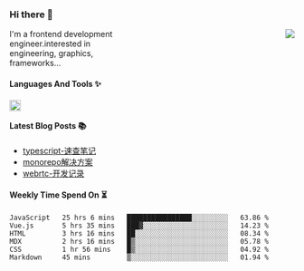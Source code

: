 <!--
**zhaohuanyuu/zhaohuanyuu** is a ✨ _special_ ✨ repository because its `README.md` (this file) appears on your GitHub profile.
-->

### Hi there 👋

<picture>
  <source media="(prefers-color-scheme: dark)" srcset="https://github-readme-stats.vercel.app/api?username=zhaohuanyuu&count_private=true&show_icons=true&theme=city_lights&hide_title=true">
  <img align="right" src="https://github-readme-stats.vercel.app/api?username=zhaohuanyuu&count_private=true&show_icons=true&hide_title=true">
</picture>

<p align="left" style="width:40%">I'm a frontend development engineer.interested in engineering, graphics, frameworks...</p>

#### Languages And Tools ✨

<img align="left" height="20" src="https://skillicons.dev/icons?i=js,ts,nodejs,react,vue,gatsby,materialui,graphql,nestjs,electron,flutter" />

</br>

#### Latest Blog Posts 📚
<!-- BLOG-POST-LIST:START -->
- [typescript-速查笔记](https://zhy.gatsbyjs.io/blog/ts-note)
- [monorepo解决方案](https://zhy.gatsbyjs.io/blog/monorepos)
- [webrtc-开发记录](https://zhy.gatsbyjs.io/blog/webrtc-note)
<!-- BLOG-POST-LIST:END -->

#### Weekly Time Spend On ⏳
<!--START_SECTION:waka-->

```text
JavaScript   25 hrs 6 mins   ████████████████░░░░░░░░░   63.86 %
Vue.js       5 hrs 35 mins   ███▓░░░░░░░░░░░░░░░░░░░░░   14.23 %
HTML         3 hrs 16 mins   ██░░░░░░░░░░░░░░░░░░░░░░░   08.34 %
MDX          2 hrs 16 mins   █▒░░░░░░░░░░░░░░░░░░░░░░░   05.78 %
CSS          1 hr 56 mins    █▒░░░░░░░░░░░░░░░░░░░░░░░   04.92 %
Markdown     45 mins         ▒░░░░░░░░░░░░░░░░░░░░░░░░   01.94 %
```

<!--END_SECTION:waka-->
